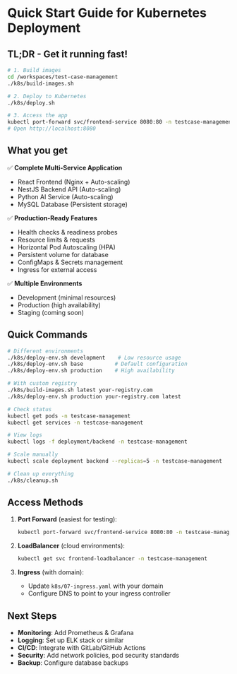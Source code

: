 # Quick Start Guide for Kubernetes Deployment

## TL;DR - Get it running fast!

```bash
# 1. Build images
cd /workspaces/test-case-management
./k8s/build-images.sh

# 2. Deploy to Kubernetes
./k8s/deploy.sh

# 3. Access the app
kubectl port-forward svc/frontend-service 8080:80 -n testcase-management
# Open http://localhost:8080
```

## What you get

✅ **Complete Multi-Service Application**
- React Frontend (Nginx + Auto-scaling)
- NestJS Backend API (Auto-scaling)  
- Python AI Service (Auto-scaling)
- MySQL Database (Persistent storage)

✅ **Production-Ready Features**
- Health checks & readiness probes
- Resource limits & requests
- Horizontal Pod Autoscaling (HPA)
- Persistent volume for database
- ConfigMaps & Secrets management
- Ingress for external access

✅ **Multiple Environments**
- Development (minimal resources)
- Production (high availability)
- Staging (coming soon)

## Quick Commands

```bash
# Different environments
./k8s/deploy-env.sh development    # Low resource usage
./k8s/deploy-env.sh base          # Default configuration  
./k8s/deploy-env.sh production    # High availability

# With custom registry
./k8s/build-images.sh latest your-registry.com
./k8s/deploy-env.sh production your-registry.com latest

# Check status
kubectl get pods -n testcase-management
kubectl get services -n testcase-management

# View logs
kubectl logs -f deployment/backend -n testcase-management

# Scale manually
kubectl scale deployment backend --replicas=5 -n testcase-management

# Clean up everything
./k8s/cleanup.sh
```

## Access Methods

1. **Port Forward** (easiest for testing):
   ```bash
   kubectl port-forward svc/frontend-service 8080:80 -n testcase-management
   ```

2. **LoadBalancer** (cloud environments):
   ```bash
   kubectl get svc frontend-loadbalancer -n testcase-management
   ```

3. **Ingress** (with domain):
   - Update `k8s/07-ingress.yaml` with your domain
   - Configure DNS to point to your ingress controller

## Next Steps

- **Monitoring**: Add Prometheus & Grafana
- **Logging**: Set up ELK stack or similar
- **CI/CD**: Integrate with GitLab/GitHub Actions
- **Security**: Add network policies, pod security standards
- **Backup**: Configure database backups